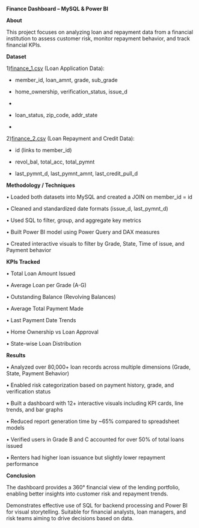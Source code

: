 **Finance Dashboard – MySQL & Power BI**

**About**

This project focuses on analyzing loan and repayment data from a financial institution to assess customer risk, monitor repayment behavior, and track financial KPIs.

**Dataset**

1)[finance_1.csv](https://github.com/user-attachments/files/20360921/finance_1.csv) (Loan Application Data):

   - member_id, loan_amnt, grade, sub_grade
     
   - home_ownership, verification_status, issue_d
   - 
   - loan_status, zip_code, addr_state
   - 
2)[finance_2.csv](https://github.com/user-attachments/files/20360923/finance_2.csv) (Loan Repayment and Credit Data):

   - id (links to member_id)
     
   - revol_bal, total_acc, total_pymnt
     
   - last_pymnt_d, last_pymnt_amnt, last_credit_pull_d
     
**Methodology / Techniques**

• Loaded both datasets into MySQL and created a JOIN on member_id = id

• Cleaned and standardized date formats (issue_d, last_pymnt_d)

• Used SQL to filter, group, and aggregate key metrics

• Built Power BI model using Power Query and DAX measures

• Created interactive visuals to filter by Grade, State, Time of issue, and Payment behavior

**KPIs Tracked**

• Total Loan Amount Issued

• Average Loan per Grade (A-G)

• Outstanding Balance (Revolving Balances)

• Average Total Payment Made

• Last Payment Date Trends

• Home Ownership vs Loan Approval

• State-wise Loan Distribution

**Results**

• Analyzed over 80,000+ loan records across multiple dimensions (Grade, State, Payment Behavior)

• Enabled risk categorization based on payment history, grade, and verification status

• Built a dashboard with 12+ interactive visuals including KPI cards, line trends, and bar graphs

• Reduced report generation time by ~65% compared to spreadsheet models

• Verified users in Grade B and C accounted for over 50% of total loans issued

• Renters had higher loan issuance but slightly lower repayment performance

**Conclusion**

The dashboard provides a 360° financial view of the lending portfolio, enabling better insights into customer risk and repayment trends. 

Demonstrates effective use of SQL for backend processing and Power BI for visual storytelling. Suitable for financial analysts, loan managers, and risk teams aiming to drive decisions based on data.
